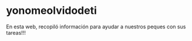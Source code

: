# yonomeolvidodeti
En esta web, recopiló información para ayudar a nuestros peques con sus tareas!!!


